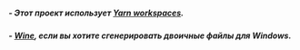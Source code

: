 #####   - Этот проект использует [Yarn workspaces](https://yarnpkg.com/blog/2017/08/02/introducing-workspaces/).
#####  - [Wine](https://www.winehq.org/download), если вы хотите сгенерировать двоичные файлы для Windows.
